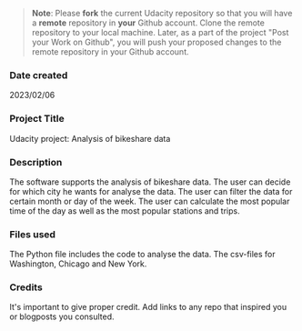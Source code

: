 >**Note**: Please **fork** the current Udacity repository so that you will have a **remote** repository in **your** Github account. Clone the remote repository to your local machine. Later, as a part of the project "Post your Work on Github", you will push your proposed changes to the remote repository in your Github account.

### Date created
2023/02/06

### Project Title
Udacity project: Analysis of bikeshare data

### Description
The software supports the analysis of bikeshare data.
The user can decide for which city he wants for analyse the data.
The user can filter the data for certain month or day of the week.
The user can calculate the most popular time of the day as well as the most popular stations and trips.


### Files used
The Python file includes the code to analyse the data.
The csv-files for Washington, Chicago and New York.

### Credits
It's important to give proper credit. Add links to any repo that inspired you or blogposts you consulted.


